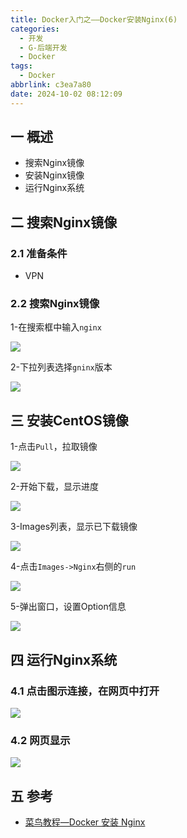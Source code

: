 ```yaml
---
title: Docker入门之——Docker安装Nginx(6)
categories:
  - 开发
  - G-后端开发
  - Docker
tags:
  - Docker
abbrlink: c3ea7a80
date: 2024-10-02 08:12:09
---
```

## 一 概述

* 搜索Nginx镜像
* 安装Nginx镜像
* 运行Nginx系统

<!--more-->

## 二 搜索Nginx镜像

### 2.1 准备条件

* VPN

### 2.2 搜索Nginx镜像

1-在搜索框中输入`nginx`

![][1]

2-下拉列表选择`gninx`版本

![][2]

## 三 安装CentOS镜像

1-点击`Pull`，拉取镜像

![][3]

2-开始下载，显示进度

![][4]

3-Images列表，显示已下载镜像

![][5]

4-点击`Images->Nginx`右侧的`run`

![][6]

5-弹出窗口，设置Option信息

![][7]

## 四 运行Nginx系统

### 4.1 点击图示连接，在网页中打开

![][8]

### 4.2 网页显示

![][9]

## 五 参考

* [菜鸟教程—Docker 安装 Nginx](https://www.runoob.com/docker/docker-install-nginx.html)



[1]:https://cdn.jsdelivr.net/gh/pgzxc/cdn/blog-docker/docker-6-nginx-search-1.png
[2]:https://cdn.jsdelivr.net/gh/pgzxc/cdn/blog-docker/docker-6-nginx-tag-2.png
[3]:https://cdn.jsdelivr.net/gh/pgzxc/cdn/blog-docker/docker-6-nginx-pull-3.png
[4]:https://cdn.jsdelivr.net/gh/pgzxc/cdn/blog-docker/docker-6-nginx-download-4.png
[5]:https://cdn.jsdelivr.net/gh/pgzxc/cdn/blog-docker/docker-6-nginx-images-list-5.png
[6]:https://cdn.jsdelivr.net/gh/pgzxc/cdn/blog-docker/docker-6-nginx-images-run-6.png
[7]:https://cdn.jsdelivr.net/gh/pgzxc/cdn/blog-docker/docker-6-nginx-run-option-7.png
[8]:https://cdn.jsdelivr.net/gh/pgzxc/cdn/blog-docker/docker-6-nginx-run-click-8.png
[9]:https://cdn.jsdelivr.net/gh/pgzxc/cdn/blog-docker/docker-6-nginx-web-view-9.png